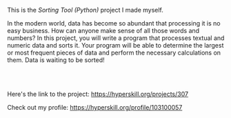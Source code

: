 This is the *Sorting Tool (Python)* project I made myself.


<p>In the modern world, data has become so abundant that processing it is no easy business. How can anyone make sense of all those words and numbers? In this project, you will write a program that processes textual and numeric data and sorts it. Your program will be able to determine the largest or most frequent pieces of data and perform the necessary calculations on them. Data is waiting to be sorted!</p><br/><br/>

Here's the link to the project: https://hyperskill.org/projects/307

Check out my profile: https://hyperskill.org/profile/103100057
